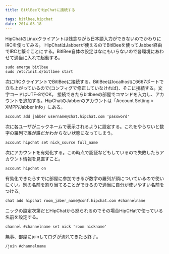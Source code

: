 ```yaml
---
title: BitlBeeでHipChatに接続する

tags: bitlbee,hipchat
date: 2014-03-18
---
```


HipChatのLinuxクライアントは残念ながら日本語入力ができないのでかわりにIRCを使ってみる。
HipChatはJabberが使えるのでBitlBeeを使ってJabber経由でIRCと繋ぐことにする。BitlBee自体の設定はなにもいらないので各環境にあわせて適当に入れて起動する。

	sudo emerge bitlbee
	sudo /etc/init.d/bitlbee start

次にIRCクライアントでBitlBeeに接続する。BitlBeeはlocalhostに6667ポートで立ち上がっているので(コンフィグで修正していなければ)、そこに接続する。文字コードはUTF-8でOK。
接続できたらbitlbeeの部屋でコマンドを入力し、アカウントを追加する。HipChatのJabberのアカウントは「Account Setting > XMPP/Jabber info」にある。

	account add jabber username@chat.hipchat.com 'password'

次に各ユーザがニックネームで表示されるように設定する。これをやらないと数字の羅列で誰が誰だかわからない状態になってしまう。

	account hipchat set nick_source full_name

次にアカウントを有効化する。この時点で認証などもしているので失敗したらアカウント情報を見直すこと。

	account hipchat on

有効化できたらすでに部屋に参加できるが数字の羅列が頭についているので使いにくい。別の名前を割り当てることができるので適当に自分が使いやすい名前をつける。

	chat add hipchat room_jaber_name@conf.hipchat.com #channelname

ニックの設定次第だとHipChatから怒られるのでその場合HipCHatで使っている名前を設定する。

	channel #channelname set nick 'room nickname'

無事、部屋にjoinしてログが流れてきたら終了。

	/join #channelname
